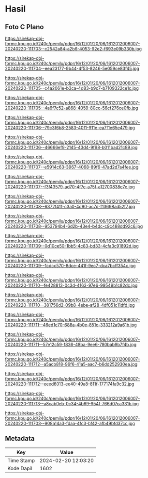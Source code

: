 # Hasil

## Foto C Plano

https://sirekap-obj-formc.kpu.go.id/240c/pemilu/pdpr/16/12/01/20/06/1612012006007-20240220-111703--c2542a84-a2b6-4053-92e2-f693e09b330b.jpg

https://sirekap-obj-formc.kpu.go.id/240c/pemilu/pdpr/16/12/01/20/06/1612012006007-20240220-111704--eea23177-9b44-4f53-8246-5e059ce83f45.jpg

https://sirekap-obj-formc.kpu.go.id/240c/pemilu/pdpr/16/12/01/20/06/1612012006007-20240220-111705--c4a2061e-b3ca-4d83-b9c7-b7109322ce1c.jpg

https://sirekap-obj-formc.kpu.go.id/240c/pemilu/pdpr/16/12/01/20/06/1612012006007-20240220-111705--4a6f7c52-a868-4059-80cc-56cf276ce0fb.jpg

https://sirekap-obj-formc.kpu.go.id/240c/pemilu/pdpr/16/12/01/20/06/1612012006007-20240220-111706--79c3f6b8-2583-40f1-911e-ea7f1e65e479.jpg

https://sirekap-obj-formc.kpu.go.id/240c/pemilu/pdpr/16/12/01/20/06/1612012006007-20240220-111706--46666ef9-2145-43d4-9f98-b011bad21c89.jpg

https://sirekap-obj-formc.kpu.go.id/240c/pemilu/pdpr/16/12/01/20/06/1612012006007-20240220-111707--e5914c63-3967-4068-89f6-47ad2d7a4fee.jpg

https://sirekap-obj-formc.kpu.go.id/240c/pemilu/pdpr/16/12/01/20/06/1612012006007-20240220-111707--f3f43579-ad70-4f7e-a75f-a12700838e7e.jpg

https://sirekap-obj-formc.kpu.go.id/240c/pemilu/pdpr/16/12/01/20/06/1612012006007-20240220-111708--6372f411-c3a0-4d90-ac7d-f13698ad52f7.jpg

https://sirekap-obj-formc.kpu.go.id/240c/pemilu/pdpr/16/12/01/20/06/1612012006007-20240220-111708--953794b4-6d2b-43e4-b4dc-c9c488dd92c6.jpg

https://sirekap-obj-formc.kpu.go.id/240c/pemilu/pdpr/16/12/01/20/06/1612012006007-20240220-111709--0d10ce50-1bb5-4c83-bd33-4cfa3c91892d.jpg

https://sirekap-obj-formc.kpu.go.id/240c/pemilu/pdpr/16/12/01/20/06/1612012006007-20240220-111709--1cdcc570-8dce-441f-9ec7-dca7bcff354c.jpg

https://sirekap-obj-formc.kpu.go.id/240c/pemilu/pdpr/16/12/01/20/06/1612012006007-20240220-111710--fe428813-0c3d-4163-97e6-99549b1c82dc.jpg

https://sirekap-obj-formc.kpu.go.id/240c/pemilu/pdpr/16/12/01/20/06/1612012006007-20240220-111710--381756d2-09b8-4ebe-af28-4df051c11dfd.jpg

https://sirekap-obj-formc.kpu.go.id/240c/pemilu/pdpr/16/12/01/20/06/1612012006007-20240220-111711--46ed1c70-688a-4b0e-851c-333212a9a61b.jpg

https://sirekap-obj-formc.kpu.go.id/240c/pemilu/pdpr/16/12/01/20/06/1612012006007-20240220-111711--57e12c59-f836-48ba-9ee6-780bab9b7f4b.jpg

https://sirekap-obj-formc.kpu.go.id/240c/pemilu/pdpr/16/12/01/20/06/1612012006007-20240220-111712--a5acb818-96f6-41a5-aac7-b6dd252930ea.jpg

https://sirekap-obj-formc.kpu.go.id/240c/pemilu/pdpr/16/12/01/20/06/1612012006007-20240220-111712--eeed6013-ee40-49a8-811f-177174fa9c32.jpg

https://sirekap-obj-formc.kpu.go.id/240c/pemilu/pdpr/16/12/01/20/06/1612012006007-20240220-111713--a8cab0eb-0c34-4b69-954f-766d07ca331b.jpg

https://sirekap-obj-formc.kpu.go.id/240c/pemilu/pdpr/16/12/01/20/06/1612012006007-20240220-111703--908a14a3-fdaa-4fc3-bf42-afb49bfd37cc.jpg


## Metadata

| Key        | Value               |
| ---------- | ------------------- |
| Time Stamp | 2024-02-20 12:03:20 |
| Kode Dapil | 1602                |



